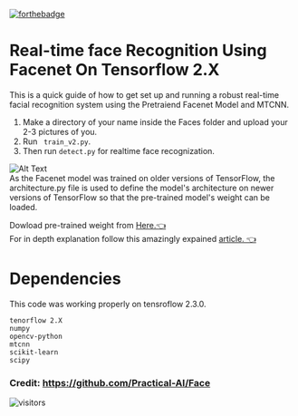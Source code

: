 [![forthebadge](https://forthebadge.com/images/badges/made-with-python.svg)](https://forthebadge.com)


# Real-time face Recognition Using Facenet On Tensorflow 2.X

This is a quick guide of how to get set up and running a robust real-time facial recognition system using the Pretraiend Facenet Model and MTCNN.

1. Make a directory of your name inside the Faces folder and upload your 2-3 pictures of you.
2. Run ``` train_v2.py```.
3. Then run ```detect.py``` for realtime face recognization.

![Alt Text](MEDIA/gif.gif) <br>
As the Facenet model was trained on older versions of TensorFlow, the architecture.py file is used to define the model's architecture on newer versions of TensorFlow so that the pre-trained model's weight can be loaded.<br>

 Dowload pre-trained weight from [Here.👈](https://drive.google.com/drive/folders/1-Frhel960FIv9jyEWd_lwY5bVYipizIT) <br>
For in depth explanation follow this amazingly expained [article. 👈](https://arsfutura.com/magazine/face-recognition-with-facenet-and-mtcnn/)

# Dependencies
This code was working properly on tensroflow 2.3.0.
```
tenorflow 2.X
numpy
opencv-python
mtcnn
scikit-learn
scipy
```
### Credit: https://github.com/Practical-AI/Face

![visitors](https://visitor-badge.glitch.me/badge?page_id=page.https://github.com/R4j4n/Face-recognition-Using-Facenet-On-Tensorflow-2.X)



